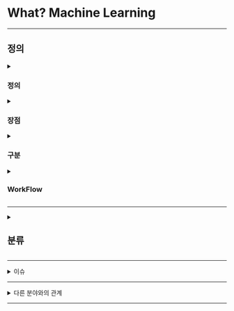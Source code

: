 # What? Machine Learning

---

## 정의

<details><summary><h3>정의</h3></summary>

- 정의
    - 컴퓨터 프로그램이 주어진 데이터를 통해 데이터 처리 경험을 훈련함으로써 정보 처리 능력을 향상시키는 행위
    - 설명변수 X와 반응변수 Y에 대하여, 두 변수 간 상관관계를 서술한 수식을 찾는 능력을 향상시키는 행위

- 알고리즘과 모델
    - 알고리즘 : 어떠한 문제를 해결하기 위한 일련의 절차나 방법
    - 모델 : 상관관계를 식으로 표현한 것으로서 알고리즘을 통해 도출된 설명변수와 반응변수의 관계를 나타낸 함수

</details>

<details><summary><h3>장점</h3></summary>

- 전통적인 방식으로는 해결할 수 없는 복잡한 문제를 쉽게 풀 수 있음
    - 전통적인 방식의 경우 개발자가 직접 규칙을 설계하고 파라미터를 조정해야 함
    - 새로이 등장하는 문제들을 전통적인 방식으로 푸는 경우 설계할 규칙이나 조정할 파라미터가 복잡하고 다양함
    - 머신러닝의 경우 개발자가 적절한 알고리즘을 채택하고 적절한 파라미터를 설정하면 모델이 스스로 방법을 찾아냄
    - 따라서 전통적인 방식에 비해 머신러닝으로 문제를 풀 경우 개발자가 직접 수행해야 하는 업무가 줄어듦

- 유동적인 환경에 대처할 수 있음
    - 대용량 데이터로부터 스스로 규칙을 찾아내어 복잡한 문제에 대응함
    - 따라서 학습되지 않은 데이터에 대해서도 적용할 수 있음

</details>

<details><summary><h3>구분</h3></summary>

![머신러닝 구분](https://github.com/trekhleb/homemade-machine-learning/blob/master/images/machine-learning-map.png?raw=true)

</details>

<details><summary><h3>WorkFlow</h3></summary>

![머신러닝워크플로우](https://content.altexsoft.com/media/2017/04/Screenshot_3.png)

- Collect data  : 유용한 데이터를 최대한 많이 확보하고 하나의 데이터 세트로 통합함

- Prepare data  : 결측값, 이상값, 기타 데이터 문제를 적절하게 처리하여 사용 가능한 상태로 준비함

- Split data :  데이터 세트를 학습용 세트와 평가용 세트로 분리함

- Train a model : 학습용 데이터 세트의 일부를 통해 모델이 데이터 내 패턴을 찾도록 훈련함

- Validate a model : 학습용 데이터 세트의 나머지를 통해 모델이 데이터 내 패턴을 잘 찾아냈는지 확인함

- Test a model : 평가용 데이터 세트를 통해 모델의 성능을 파악함

- Deploy a model :  모델을 의사결정 시스템에 탑재함

- Iterate :  새로운 데이터를 확보하고 모델에 적용하여 모델을 점진적으로 개선해나감

</details>

---

<details><summary><h2>분류</h2></summary>

### 사람의 감독 하에 훈련하는가

- 지도 학습(Supervised Learning)
    - 훈련 단계에서 설명변수의 조합에 대응하는 반응변수를 함께 제시하는 학습 방법
        - 일고리즘은 설명변수와 반응변수의 상관관계를 가장 잘 설명할 수 있는 모델을 찾음
        - 알고리즘은 모델을 사용하여 새로운 설명변수에 대하여 예측을 수행함
    
    - 주요 알고리즘

        | 분석 종류 | 알고리즘 |
        |---|---|
        | 분류분석 | 결정트리(Decision Tree) |
        | | 서포트 벡터 머신(Support Vector Machine) |
        | | k-최근접이웃(K-Nearest Neightbor: KNN) |
        | | 로지스틱 회귀(Logistic Regression) |
        | 회귀분석 | 결정트리(Decision Tree) |
        | | 선형 회귀(Linear Regression) |
        | | 확률적 경사 하강 회귀(Stochastic gradient descent Regression; SGD) |

- 비지도 학습(Unsupervised Learning)
    - 훈련 단계에서 설명변수에 조합에 대응하는  반응변수를 제시하지 않는 학습 방법
        - 알고리즘은 설명변수의 특징만을 활용하여 목표한 결과를 산출함

    - 주요 알고리즘

        | 분석 종류 | 알고리즘 |
        |---|---|---|
        | 군집분석 | K-Means |
        | | 계층적 군집 분석(Hierarchical Cluster Analysis; HCA) |
        | | DBSCAN | 
        | 차원 축소 | 주성분 분석(Principal Component Analysis; PCA) |
        | | 커널 주성분 분석(Kernel Principal Component Analysis) |
        | | 지역적 선형 임베딩(Locally-Linear Embedding; LLE) |
        | | t-SNE(t-distributed Stochastic Neighbor Embedding) |
        | 이상치 탐지 | 가우스 분포 |
        | 연관규칙 | Apriori |
        | | Eclat |

- 준지도 학습(Semi-supervised Learning)
    - 지도 학습과 비지도 학습의 절충안
        - 모든 설명변수의 조합에 대하여 그에 대응하는 반응변수를 배치할 수 없는 현실을 고려한 학습 방법
        - 레이블(반응변수)이 존재하는 데이터 셋과 존재하지 않는 데이터 셋을 모두 사용함
    
    - 레이블이 군집 형태에 가까울수록 좋은 결과를 나타냄
    
    - 주요 알고리즘
        - 심층신뢰신경망(DBN)
        - 제한된 볼츠만 기계(RBM)

- 강화 학습(Reinforcement Learning)

    ![강화학습](https://tensorflowkorea.files.wordpress.com/2018/05/e18489e185b3e1848fe185b3e18485e185b5e186abe18489e185a3e186ba-2018-05-24-e1848be185a9e1848ce185a5e186ab-12-21-44.png?w=768)
https://tensorflow.blog/%ed%95%b8%ec%a6%88%ec%98%a8-%eb%a8%b8%ec%8b%a0%eb%9f%ac%eb%8b%9d-1%ec%9e%a5-2%ec%9e%a5/1-3-%eb%a8%b8%ec%8b%a0%eb%9f%ac%eb%8b%9d-%ec%8b%9c%ec%8a%a4%ed%85%9c%ec%9d%98-%ec%a2%85%eb%a5%98/

    - 행동심리학에서 영감을 받은 학습 방법
    
    - 보상을 얻기 위한 전략(policy)을 스스로 학습함
        - 행동에 대한 구체적인 지시 없이 목표만 부여함
        - 환경(environment)을 관찰하고 행동(action)을 실행하여 보상(reward)을 도출함

    - 주요 알고리즘
        - SARSA
        - Q-Learning

- 전이 학습(Transfer Learning)
    - 새로운 문제를 해결하고자 할 때 기존에 학습된 모델을 이용하여 새로운 모델을 만드는 방법
        - 기존 학습 방법은 훈련용 데이터와 실제 분석하려는 데이터가 유사한 분포를 가지고 있다는 가정에 기초함
        - 때문에 가정이 성립하지 않는 문제에 대해서는 좋은 결과를 보기 어려움
        - 이러한 경우 pre-trained model을 새로운 문제에 알맞게 조정하여 사용하면 성능을 높일 수 있음
    
    - 다음의 상황에서 활용하기에 적절함
        - 잘 훈련되어 있는 모델이 존재하는 경우
        - 해결하고자 하는 문제가 기존 모델이 해결 가능한 문제와 유사한 경우
        - 훈련용 데이터가 부족한 경우

### 실시간으로 갱신되는 데이터를 통해 점진적으로 훈련하는가
- 온라인 학습
    - 데이터를 소그룹(mini batch)으로 묶어서 순차적으로 제공하며 점진적으로 훈련시키는 방법

- 오프라인 학습
    - 사전에 충분히 훈련된 시스템을 사후 갱신 없이 제품에 적용하는 방법
    - 모든 데이터를 사용하여 학습함
    - 많은 시간이 소요되고 많은 리소스가 동원되므로 오프라인으로 수행함

### 무엇을 기반으로 훈련하는가
- 사례 기반 학습
- 모델 기반 학습

</details>

---

<details><summary>이슈</summary>

### 데이터
- 충분하지 않은 양의 데이터를 통한 학습
- 대표성이 없는 데이터를 통한 학습
- 품질이 낮은 데이터를 통한 학습
- 반응변수와의 연관성이 낮은 설명변수를 통한 학습

### 과대적합/과소적합
![과대적합과 과소적합](https://tensorflowkorea.files.wordpress.com/2017/06/fig2-01.png?w=640)

- 모델이 훈련 시 제공되는 데이터에 과대 혹은 과소 적합되는 경우
- 즉, 모델이 새로운 사례에 대하여 일반화되지 않는 경우

</details>

---

<details><summary>다른 분야와의 관계</summary>

### AI, ML, DL
- 인공지능(Artificial Intelligence; AI) : 사람처럼 학습하고 추론할 수 있는 시스템을 만드는 기술

- 머신러닝(Machine Learning; ML) : 규칙을 프로그래밍하지 않아도 주어진 데이터에서 자동으로 규칙을 발견하는 기술

- 딥러닝(Deep Learning; DL) : 인공 신경망을 기반으로 하는 머신러닝 기술

### 빅데이터와 머신러닝의 관계
- 빅데이터(big data) : 기존의 데이터베이스로는 수집, 처리, 저장, 분석을 수행하기 어려울 만큼 방대한 양의 데이터

- 빅데이터 시스템(big data system) : 빅데이터를 다루기 위한 시스템

- 빅데이터 엔지니어링(big data engineering) :빅데이터를 다루는 방법

- 빅데이터와 머신러닝의 관계
    - 본래 빅데이터의 개념은 데이터베이스에서 기원하여 머신러닝과는 별개로 발전해왔음
    - 학습 가능한 데이터의 양이 머신러닝 모델의 성능을 좌우하게 되면서, 오늘날 머신러닝 분야에서 유의미해짐

</details>

---

